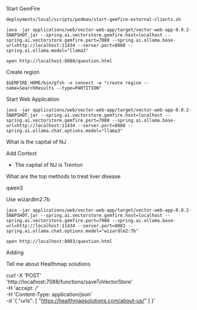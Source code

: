 Start GemFire

```shell
deployments/local/scripts/podman/start-gemfire-external-clients.sh
```


```shell
java -jar applications/web/vector-web-app/target/vector-web-app-0.0.2-SNAPSHOT.jar --spring.ai.vectorstore.gemfire.host=localhost --spring.ai.vectorstore.gemfire.port=7080 --spring.ai.ollama.base-url=http://localhost:11434 --server.port=8088 --spring.ai.ollama.model="llama3"
```

```shell
open http://localhost:8088/question.html
```

Create region

```shell 
$GEMFIRE_HOME/bin/gfsh -e connect -e "create region --name=SearchResults --type=PARTITION"
```


Start Web Application

```shell
java -jar applications/web/vector-web-app/target/vector-web-app-0.0.2-SNAPSHOT.jar --spring.ai.vectorstore.gemfire.host=localhost --spring.ai.vectorstore.gemfire.port=7080 --spring.ai.ollama.base-url=http://localhost:11434 --server.port=8088 --spring.ai.ollama.chat.options.model="llama3"
```

What is the capital of NJ

Add Context
- The capital of NJ is Trenton



What are the top methods to treat liver disease


qwen3

Use wizardlm2:7b

```shell
java -jar applications/web/vector-web-app/target/vector-web-app-0.0.2-SNAPSHOT.jar --spring.ai.vectorstore.gemfire.host=localhost --spring.ai.vectorstore.gemfire.port=7080 --spring.ai.ollama.base-url=http://localhost:11434 --server.port=8083 --spring.ai.ollama.chat.options.model="wizardlm2:7b"
```

```shell
open http://localhost:8083/question.html
```


Adding

Tell me about Healthmap solutions

curl -X 'POST' \
'http://localhost:7088/functions/saveToVectorStore' \
-H 'accept: */*' \
-H 'Content-Type: application/json' \
-d '{
"urls": [
"https://healthmapsolutions.com/about-us/"
]
}'
